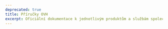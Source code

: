 ```yaml
---
deprecated: true
title: Příručky OVH
excerpt: Oficiální dokumentace k jednotlivým produktům a službám společnosti OVH
---
```

